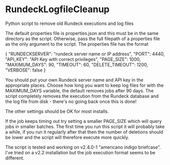 # RundeckLogfileCleanup
Python script to remove old Rundeck executions and log files

The default properties file is properties.json and this must be in the same directory as the script. Otherwise, pass the full filepath of a properties file as the only argument to the script.
The properties file has the format

{
	"RUNDECKSERVER": "rundeck server name or IP address",
	"PORT": 4440,
	"API_KEY": "API Key with correct privileges",
	"PAGE_SIZE": 1000,
	"MAXIMUM_DAYS": 90,
	"TIMEOUT": 60,
	"DELETE_TIMEOUT": 1200,
	"VERBOSE": false
}

You should put your own Rundeck server name and API key in the appropriate places. Choose how long you want to keep log files for with the MAXIMUM_DAYS variable, the default removes jobs after 90 days. The script completely removes the execution from the Rundeck database and the log file from disk - there's no going back once this is done!

The other settings should be OK for most installs.

If the job keeps timing out try setting a smaller PAGE_SIZE which will query jobs in smaller batches. The first time you run this script it will probably take a while, if you run it regularly after that then the number of deletions should be lower and the script will therefore execute more quickly.

The script is tested and working on v2.4.0-1 "americano indigo briefcase". I've tried on a v2.2 installation but the job execution format seems to be different.